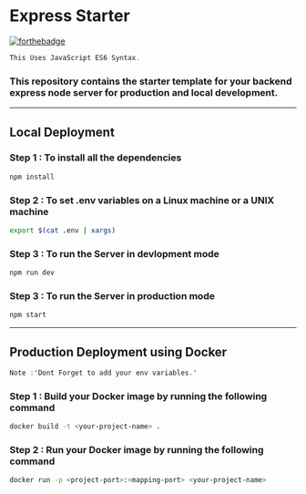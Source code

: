 # Express Starter

[![forthebadge](https://forthebadge.com/images/badges/made-with-javascript.svg)](https://forthebadge.com)

```csharp
This Uses JavaScript ES6 Syntax.
```
### This repository contains the starter template for your backend express node server for production and local development.

---
## </b>Local Deployment</b>
### Step 1 : To install all the dependencies
 
 ```bash
 npm install
 ```
### Step 2 : To set .env variables on a Linux machine or a UNIX machine
 
 ```bash
 export $(cat .env | xargs)
 ```
### Step 3 : To run the Server in devlopment mode
 
 ```bash
 npm run dev
 ```

### Step 3 : To run the Server in production mode
 
 ```bash
 npm start
 ```
---
## <b>Production Deployment using Docker</b>

```csharp
Note :'Dont Forget to add your env variables.'
```
### Step 1 : Build your Docker image by running the following command 
```bash
docker build -t <your-project-name> .
```

### Step 2 : Run your Docker image by running the following command 
```bash
docker run -p <project-port>:<mapping-port> <your-project-name>
```
